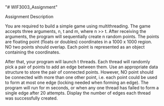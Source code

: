 "# WIF3003_Assignment" 

Assignment Description

You are required to build a simple game using multithreading. The game accepts three arguments, n, t and m, where n >> t. After receiving the arguments, the program will sequentially create n random points. The points are floating point (floats or doubles) coordinates in a 1000 x 1000 region. NO two points should overlap. Each point is represented as an object containing the coordinates.

After that, your program will launch t threads. Each thread will randomly pick a pair of points to add an edge between them. Use an appropriate data structure to store the pair of connected points. However, NO point should be connected with more than one other point, i.e. each point could be used to form at most one edge (locking needed when forming an edge).
The program will run for m seconds, or when any one thread has failed to form a single edge after 20 attempts. Display the number of edges each thread was successfully created.
